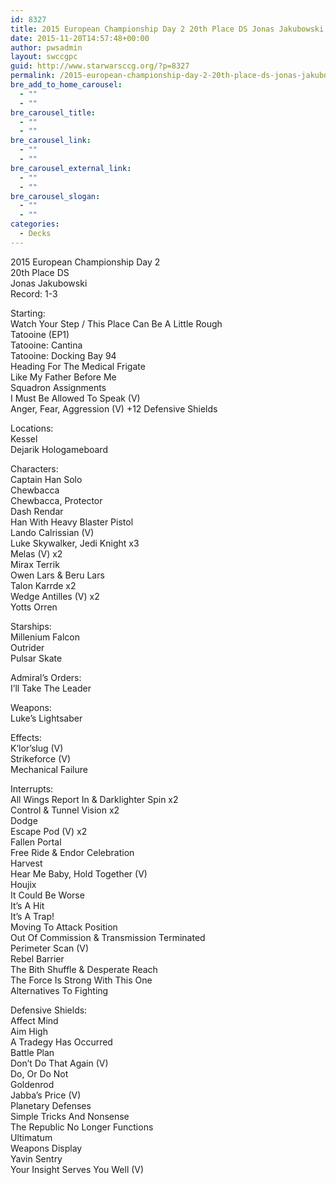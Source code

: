 ```yaml
---
id: 8327
title: 2015 European Championship Day 2 20th Place DS Jonas Jakubowski WYS LSJK
date: 2015-11-20T14:57:48+00:00
author: pwsadmin
layout: swccgpc
guid: http://www.starwarsccg.org/?p=8327
permalink: /2015-european-championship-day-2-20th-place-ds-jonas-jakubowski-wys-lsjk/
bre_add_to_home_carousel:
  - ""
  - ""
bre_carousel_title:
  - ""
  - ""
bre_carousel_link:
  - ""
  - ""
bre_carousel_external_link:
  - ""
  - ""
bre_carousel_slogan:
  - ""
  - ""
categories:
  - Decks
---
```

2015 European Championship Day 2  
20th Place DS  
Jonas Jakubowski  
Record: 1-3

Starting:  
Watch Your Step / This Place Can Be A Little Rough  
Tatooine (EP1)  
Tatooine: Cantina  
Tatooine: Docking Bay 94  
Heading For The Medical Frigate  
Like My Father Before Me  
Squadron Assignments  
I Must Be Allowed To Speak (V)  
Anger, Fear, Aggression (V) +12 Defensive Shields

Locations:  
Kessel  
Dejarik Hologameboard

Characters:  
Captain Han Solo  
Chewbacca  
Chewbacca, Protector  
Dash Rendar  
Han With Heavy Blaster Pistol  
Lando Calrissian (V)  
Luke Skywalker, Jedi Knight x3  
Melas (V) x2  
Mirax Terrik  
Owen Lars & Beru Lars  
Talon Karrde x2  
Wedge Antilles (V) x2  
Yotts Orren

Starships:  
Millenium Falcon  
Outrider  
Pulsar Skate

Admiral&#8217;s Orders:  
I&#8217;ll Take The Leader

Weapons:  
Luke&#8217;s Lightsaber

Effects:  
K&#8217;lor&#8217;slug (V)  
Strikeforce (V)  
Mechanical Failure

Interrupts:  
All Wings Report In & Darklighter Spin x2  
Control & Tunnel Vision x2  
Dodge  
Escape Pod (V) x2  
Fallen Portal  
Free Ride & Endor Celebration  
Harvest  
Hear Me Baby, Hold Together (V)  
Houjix  
It Could Be Worse  
It&#8217;s A Hit  
It&#8217;s A Trap!  
Moving To Attack Position  
Out Of Commission & Transmission Terminated  
Perimeter Scan (V)  
Rebel Barrier  
The Bith Shuffle & Desperate Reach  
The Force Is Strong With This One  
Alternatives To Fighting

Defensive Shields:  
Affect Mind  
Aim High  
A Tradegy Has Occurred  
Battle Plan  
Don&#8217;t Do That Again (V)  
Do, Or Do Not  
Goldenrod  
Jabba&#8217;s Price (V)  
Planetary Defenses  
Simple Tricks And Nonsense  
The Republic No Longer Functions  
Ultimatum  
Weapons Display  
Yavin Sentry  
Your Insight Serves You Well (V)